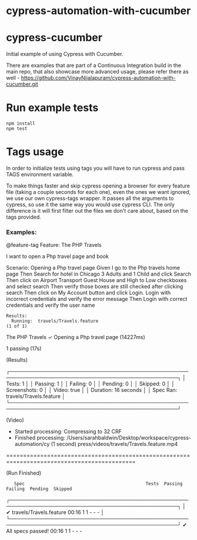 # cypress-automation-with-cucumber

# cypress-cucumber
Initial example of using Cypress with Cucumber.

There are examples that are part of a Continuous Integration build in the main repo, that also showcase more advanced
usage, please refer there as well - https://github.com/VinayNijalapuram/cypress-automation-with-cucumber.git

# Run example tests

```
npm install
npm test
```  

# Tags usage


In order to initialize tests using tags you will have to run cypress and pass TAGS environment variable.

To make things faster and skip cypress opening a browser for every feature file (taking a couple seconds for each one), even the ones we want ignored, we use our own cypress-tags wrapper. It passes all the arguments to cypress, so use it the same way you would use cypress CLI. The only difference is it will first filter out the files we don't care about, based on the tags provided. 

### Examples:

@feature-tag
Feature: The PHP Travels

  I want to open a Php travel page and book 


  Scenario: Opening a Php travel page
    Given I go to the Php travels home page
    Then Search for hotel in Chicago 3 Adults and 1 Child and click Search
    Then click on Airport Transport Guest House and High to Low checkboxes and select search
    Then verify those boxes are still checked after clicking search
    Then click on My Account button and click Login. Login with incorrect credentials and verify the error message
    Then Login with correct credentials and verify the user name


    Results:
      Running:  travels/Travels.feature                                                         (1 of 1)


  The PHP Travels
    ✓ Opening a Php travel page (14227ms)


  1 passing (17s)


  (Results)

  ┌────────────────────────────────────────────────────────────────────────────────────────────────┐
  │ Tests:        1                                                                                │
  │ Passing:      1                                                                                │
  │ Failing:      0                                                                                │
  │ Pending:      0                                                                                │
  │ Skipped:      0                                                                                │
  │ Screenshots:  0                                                                                │
  │ Video:        true                                                                             │
  │ Duration:     16 seconds                                                                       │
  │ Spec Ran:     travels/Travels.feature                                                          │
  └────────────────────────────────────────────────────────────────────────────────────────────────┘


  (Video)

  -  Started processing:  Compressing to 32 CRF                                                     
  -  Finished processing: /Users/sarahbaldwin/Desktop/workspace/cypress-automation/cy     (1 second)
                          press/videos/travels/Travels.feature.mp4                                  


============================================================================================

  (Run Finished)


       Spec                                              Tests  Passing  Failing  Pending  Skipped  
  ┌────────────────────────────────────────────────────────────────────────────────────────────────┐
  │ ✔  travels/Travels.feature                  00:16        1        1        -        -        - │
  └────────────────────────────────────────────────────────────────────────────────────────────────┘
    ✔  All specs passed!                        00:16        1        1        -        -        -  





